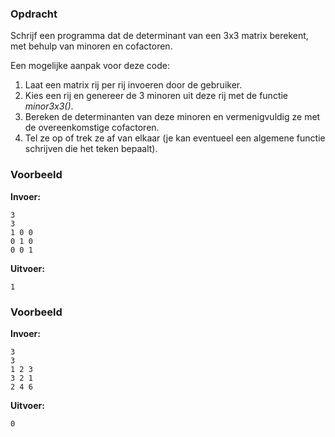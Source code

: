 ### Opdracht
Schrijf een programma dat de determinant van een 3x3 matrix berekent, met behulp van minoren en cofactoren. 

Een mogelijke aanpak voor deze code:

1. Laat een matrix rij per rij invoeren door de gebruiker.
2. Kies een rij en genereer de 3 minoren uit deze rij met de functie *minor3x3()*.
3. Bereken de determinanten van deze minoren en vermenigvuldig ze met de overeenkomstige cofactoren.
4. Tel ze op of trek ze af van elkaar (je kan eventueel een algemene functie schrijven die het teken bepaalt).


### Voorbeeld

**Invoer:**

    3
    3
    1 0 0
    0 1 0
    0 0 1

**Uitvoer:**

    1

### Voorbeeld

**Invoer:**

    3
    3
    1 2 3
    3 2 1
    2 4 6

**Uitvoer:**

    0

